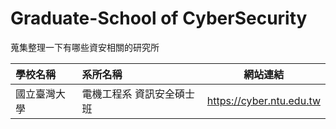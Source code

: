 # Graduate-School of CyberSecurity
蒐集整理一下有哪些資安相關的研究所

| 學校名稱 | 系所名稱 | 網站連結 |
| :-- | :-- |:--:|
| 國立臺灣大學 | 電機工程系 資訊安全碩士班 | <https://cyber.ntu.edu.tw> |
